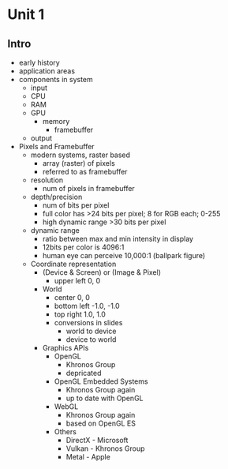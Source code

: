 # Unit 1
## Intro
* early history
* application areas
* components in system
  * input
  * CPU
  * RAM
  * GPU 
    * memory
      * framebuffer
  * output
* Pixels and Framebuffer
  * modern systems, raster based
    * array (raster) of pixels
    * referred to as framebuffer
  * resolution
    * num of pixels in framebuffer
  * depth/precision
    * num of bits per pixel
    * full color has >24 bits per pixel; 8 for RGB each; 0-255
    * high dynamic range >30 bits per pixel
  * dynamic range
    * ratio between max and min intensity in display
    * 12bits per color is 4096:1
    * human eye can perceive 10,000:1 (ballpark figure)
  * Coordinate representation
    * (Device & Screen) or (Image & Pixel)
      * upper left 0, 0
    * World
      * center 0, 0
      * bottom left -1.0, -1.0
      * top right 1.0, 1.0
      * conversions in slides
        * world to device
        * device to world
    * Graphics APIs
      * OpenGL
        * Khronos Group
        * depricated
      * OpenGL Embedded Systems
        * Khronos Group again
        * up to date with OpenGL
      * WebGL
        * Khronos Group again
        * based on OpenGL ES
      * Others
        * DirectX - Microsoft
        * Vulkan - Khronos Group
        * Metal - Apple
